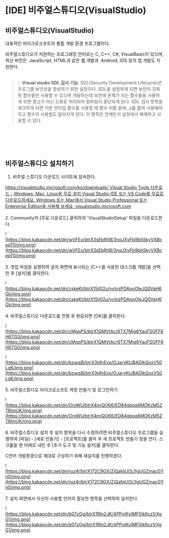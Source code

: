 # [IDE] 비주얼스튜디오(VisualStudio)

## **비주얼스튜디오(VisualStudio)**

대표적인 마이크로소프트의 통합 개발 환경 프로그램이다.

비주얼스튜디오가 지원하는 프로그래밍 언어로는 C, C++, C#, VisualBasic이 있으며, 최신 버전은  JavaScript, HTML과 같은 웹 개발과  Android, IOS 등의 앱 개발도 지원한다.
<br><br>
> 💡 **Visual studio SDL 검사 기능**: SDL(Security Development Lifecycle)은 프로그램 보안성을 향상하기 위한 설정이다. SDL을 설정하게 되면 보안이 강화된 함수들만 사용할 수 있으며 개발하는데 보안에 문제가 되는 함수들을 사용하게 되면 경고가 아닌 오류로 처리되어 컴파일이 중단되게 된다. SDL 검사 항목을 체크하게 되면 기본 런타임 함수를 사용할 때 함수 이름 끝에 _s를 붙여 사용해야 하고 함수의 사용법도 달라지게 된다. 이 항목은 언제든지 설정에서 해제하고 사용할 수 있다.
> 
<br><br>
<br><br>
## **비주얼스튜디오 설치하기**

1. 비주얼 스튜디오 다운로드 사이트에 접속한다.

[https://visualstudio.microsoft.com/ko/downloads/
Visual Studio Tools 다운로드 - Windows, Mac, Linux용 무료 설치
Visual Studio IDE 또는 VS Code를 무료로 다운로드하세요. Windows 또는 Mac에서 Visual Studio Professional 또는 Enterprise Edition을 사용해 보세요.
visualstudio.microsoft.com](https://visualstudio.microsoft.com/ko/downloads/)
<br><br>
2. Community의 [무료 다운로드] 클릭하여 'VisualStudioSetup' 파일을 다운로드한다.

![https://blog.kakaocdn.net/dn/wVFEx/btrX3sEbRhB/3nqJXvFb9bhSkyVXBcepT0/img.png](https://blog.kakaocdn.net/dn/wVFEx/btrX3sEbRhB/3nqJXvFb9bhSkyVXBcepT0/img.png)
<br><br>
3. 셋업 파일을 실행하여 설치 화면에 표시되는 [C++를 사용한 데스크톱 개발]을 선택한 후 [설치]를 클릭한다.

![https://blog.kakaocdn.net/dn/cskeKt/btrX15iI02u/yvInzPDApoOleJQ0VaH6Gk/img.png](https://blog.kakaocdn.net/dn/cskeKt/btrX15iI02u/yvInzPDApoOleJQ0VaH6Gk/img.png)
<br><br>
4. 비주얼스튜디오 다운로드를 진행 후 완료되면 [OK]를 클릭한다.

![https://blog.kakaocdn.net/dn/cMgpPS/btrX1QMVtAc/6TX7Mjg6YauFSOFF6H6TG0/img.png](https://blog.kakaocdn.net/dn/cMgpPS/btrX1QMVtAc/6TX7Mjg6YauFSOFF6H6TG0/img.png)

![https://blog.kakaocdn.net/dn/bzwqjB/btrX3t4hExp/OJaryKtJBADlkQoxV50LgK/img.png](https://blog.kakaocdn.net/dn/bzwqjB/btrX3t4hExp/OJaryKtJBADlkQoxV50LgK/img.png)
<br><br>
5. 비주얼스튜디오 마이크로소프트 계정 만들기 및 로그인하기

![https://blog.kakaocdn.net/dn/OroWU/btrX4mjQO66/ED84gbpq6MOKzM5ZT6lmUK/img.png](https://blog.kakaocdn.net/dn/OroWU/btrX4mjQO66/ED84gbpq6MOKzM5ZT6lmUK/img.png)
<br><br>
6. 비주얼스튜디오 설치 후 설치 항목을 다시 수정하려면 비주얼스튜디오 프로그램을 실행하여 [파일] - [새로 만들기] - [프로젝트]를 클릭 후 새 프로젝트 만들기 창을 연다. 스크롤을 맨 아래로 내린 후 [추가 도구 및 기능 설치]를 클릭한다.

C언어 개발환경으로 제대로 구성하기 위해 재설치를 진행하겠다.

![https://blog.kakaocdn.net/dn/ruz4r/btrX172C9GX/ZiQafqUOL1lgUGZmacGYn0/img.png](https://blog.kakaocdn.net/dn/ruz4r/btrX172C9GX/ZiQafqUOL1lgUGZmacGYn0/img.png)
<br><br>
7. 설치 화면에서 자신이 사용할 언어의 필요한 항목을 선택하여 설치한다.

![https://blog.kakaocdn.net/dn/b07zGg/btrX1Rln2JK/4PPoIKyIMF0ik6cz1rXgG1/img.png](https://blog.kakaocdn.net/dn/b07zGg/btrX1Rln2JK/4PPoIKyIMF0ik6cz1rXgG1/img.png)
